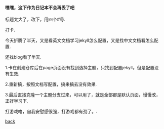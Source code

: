 #### 嘿嘿，这下作为日记本不会再丢了吧
标题太大了，改下，用四个#号.

打卡.

今天折腾了半天，又是看英文文档学习jekyll怎么配置，又是找中文文档看怎么配置.

还找blog看了半天.

1.卡在创建仓库后在page页面没有找到选择主题，只找到配置jekyll，但是配置没有生效.

2.重新搞，按照文档写配置，搞来搞去没有效果.

3.最后直接克隆一个主题分支过来，可以用了，就是全部都是默认页面，慢慢改，正好学习下.

打游戏咯，自我安慰感很强，打游戏都有劲了。.

[back](./)
